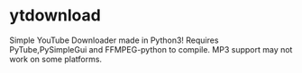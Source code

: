 # ytdownload
Simple YouTube Downloader made in Python3!
Requires PyTube,PySimpleGui and FFMPEG-python to compile.
MP3 support may not work on some platforms.
